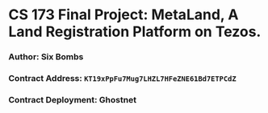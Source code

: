 # CS 173 Final Project: MetaLand, A Land Registration Platform on Tezos.

### Author: Six Bombs

### Contract Address: `KT19xPpFu7Mug7LHZL7HFeZNE61Bd7ETPCdZ`

### Contract Deployment: Ghostnet
